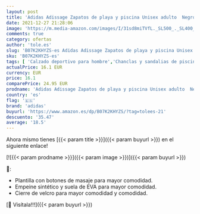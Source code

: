 ```yaml
---
layout: post
title: 'Adidas Adissage Zapatos de playa y piscina Unisex adulto  Negro  Negro 000   47 EU  12 UK '
date: 2021-12-27 21:28:06
image: 'https://m.media-amazon.com/images/I/31sd8miTVfL._SL500_._SL400_.jpg'
comments: true
category: ofertas
author: 'tole.es'
slug: 'B07K2KHYZS-es Adidas Adissage Zapatos de playa y piscina Unisex adulto...'
sku: 'B07K2KHYZS-es'
tags: [ 'Calzado deportivo para hombre','Chanclas y sandalias de piscina para hombre','Zapatillas y calzado deportivo para hombre','Zapatos','Zapatos para hombre','Zapatos y complementos','adidas','zapatos', ]
actualPrice: 16.1 EUR
currency: EUR
price: 16.1
comparePrice: 24.95 EUR
prodname: 'Adidas Adissage Zapatos de playa y piscina Unisex adulto  Negro  Negro 000   47 EU  12 UK '
country: 'es'
flag: '🇪🇸'
brand: 'adidas'
buyurl: 'https://www.amazon.es/dp/B07K2KHYZS/?tag=tolees-21'
descuento: '35.47'
average: '18.5'
---
```


Ahora mismo tienes [{{< param title >}}]({{< param buyurl >}}) en el siguiente enlace!

[![{{< param prodname >}}]({{< param image >}})]({{< param buyurl >}})

🔎:

- Plantilla con botones de masaje para mayor comodidad.
- Empeine sintético y suela de EVA para mayor comodidad.
- Cierre de velcro para mayor comodidad y comodidad.

[🛒 Visítala!!!]({{< param buyurl >}})

